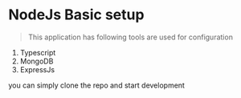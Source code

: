 # NodeJs Basic setup

> This application has following tools are used for configuration

1. Typescript
2. MongoDB
3. ExpressJs


you can simply clone the repo and start development